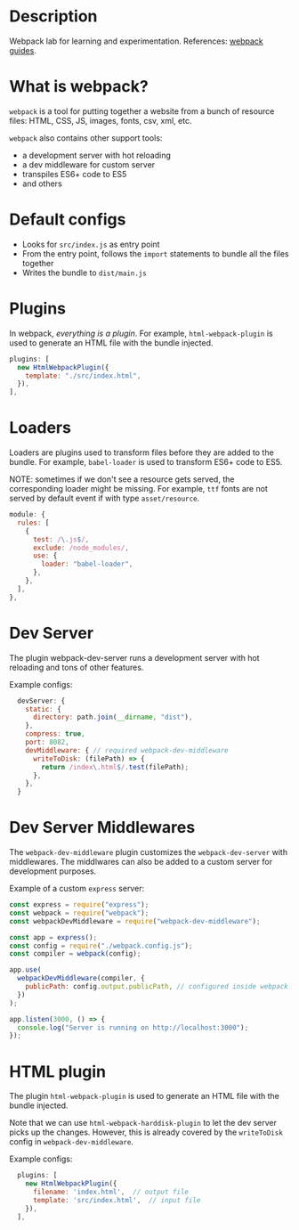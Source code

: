 # Description

Webpack lab for learning and experimentation.
References: [webpack guides](https://webpack.js.org/guides/).

# What is webpack?

`webpack` is a tool for putting together a website from a bunch of resource files: HTML, CSS, JS, images, fonts, csv, xml, etc.

`webpack` also contains other support tools:

- a development server with hot reloading
- a dev middleware for custom server
- transpiles ES6+ code to ES5
- and others

# Default configs

- Looks for `src/index.js` as entry point
- From the entry point, follows the `import` statements to bundle all the files together
- Writes the bundle to `dist/main.js`

# Plugins

In webpack, _everything is a plugin_.
For example, `html-webpack-plugin` is used to generate an HTML file with the bundle injected.

```javascript
plugins: [
  new HtmlWebpackPlugin({
    template: "./src/index.html",
  }),
],
```

# Loaders

Loaders are plugins used to transform files before they are added to the bundle.
For example, `babel-loader` is used to transform ES6+ code to ES5.

NOTE: sometimes if we don't see a resource gets served, the corresponding loader might be missing.
For example, `ttf` fonts are not served by default event if with type `asset/resource`.

```javascript
module: {
  rules: [
    {
      test: /\.js$/,
      exclude: /node_modules/,
      use: {
        loader: "babel-loader",
      },
    },
  ],
},
```

# Dev Server

The plugin webpack-dev-server runs a development server with hot reloading and tons of other features.

Example configs:

```javascript
  devServer: {
    static: {
      directory: path.join(__dirname, "dist"),
    },
    compress: true,
    port: 8082,
    devMiddleware: { // required webpack-dev-middleware
      writeToDisk: (filePath) => {
        return /index\.html$/.test(filePath);
      },
    },
  }
```

# Dev Server Middlewares

The `webpack-dev-middleware` plugin customizes the `webpack-dev-server` with middlewares.
The middlwares can also be added to a custom server for development purposes.

Example of a custom `express` server:

```javascript
const express = require("express");
const webpack = require("webpack");
const webpackDevMiddleware = require("webpack-dev-middleware");

const app = express();
const config = require("./webpack.config.js");
const compiler = webpack(config);

app.use(
  webpackDevMiddleware(compiler, {
    publicPath: config.output.publicPath, // configured inside webpack.config.js
  })
);

app.listen(3000, () => {
  console.log("Server is running on http://localhost:3000");
});
```

# HTML plugin

The plugin `html-webpack-plugin` is used to generate an HTML file with the bundle injected.

Note that we can use `html-webpack-harddisk-plugin` to let the dev server picks up the changes.
However, this is already covered by the `writeToDisk` config in `webpack-dev-middleware`.

Example configs:

```javascript
  plugins: [
    new HtmlWebpackPlugin({
      filename: 'index.html',  // output file
      template: 'src/index.html',  // input file
    }),
  ],
```
